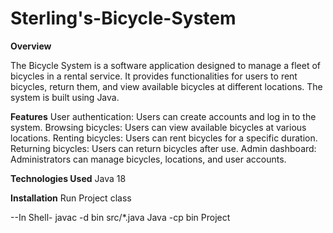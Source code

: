 # Sterling's-Bicycle-System
**Overview**


The Bicycle System is a software application designed to manage a fleet of bicycles in a rental service. It provides functionalities for users to rent bicycles, return them, and view available bicycles at different locations. The system is built using Java.

**Features**
User authentication: Users can create accounts and log in to the system.
Browsing bicycles: Users can view available bicycles at various locations.
Renting bicycles: Users can rent bicycles for a specific duration.
Returning bicycles: Users can return bicycles after use.
Admin dashboard: Administrators can manage bicycles, locations, and user accounts.


**Technologies Used**
Java 18

**Installation**
Run Project class 

--In Shell- 
javac -d bin src/*.java
Java -cp bin Project
